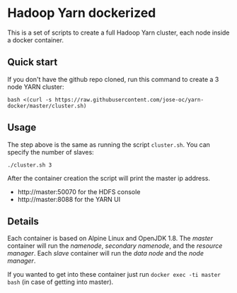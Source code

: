 Hadoop Yarn dockerized
====

This is a set of scripts to create a full Hadoop Yarn cluster, each node inside a docker container.

Quick start
---

If you don't have the github repo cloned, run this command to create a 3 node YARN cluster:

```
bash <(curl -s https://raw.githubusercontent.com/jose-oc/yarn-docker/master/cluster.sh)
```


Usage
---
The step above is the same as running the script `cluster.sh`. You can specify the number of slaves: 

```
./cluster.sh 3
```

After the container creation the script will print the master ip address.

* http://master:50070 for the HDFS console
* http://master:8088 for the YARN UI


Details
---

Each container is based on Alpine Linux and OpenJDK 1.8. 
The _master_ container will run the *namenode*, *secondary namenode*, and the *resource manager*. 
Each _slave_ container will run the *data node* and the *node manager*. 

If you wanted to get into these container just run `docker exec -ti master bash` (in case of getting into master).
